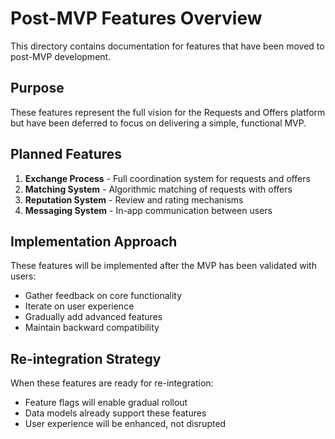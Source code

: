 # Post-MVP Features Overview

This directory contains documentation for features that have been moved to post-MVP development.

## Purpose

These features represent the full vision for the Requests and Offers platform but have been deferred to focus on delivering a simple, functional MVP.

## Planned Features

1. **Exchange Process** - Full coordination system for requests and offers
2. **Matching System** - Algorithmic matching of requests with offers
3. **Reputation System** - Review and rating mechanisms
4. **Messaging System** - In-app communication between users

## Implementation Approach

These features will be implemented after the MVP has been validated with users:

- Gather feedback on core functionality
- Iterate on user experience
- Gradually add advanced features
- Maintain backward compatibility

## Re-integration Strategy

When these features are ready for re-integration:

- Feature flags will enable gradual rollout
- Data models already support these features
- User experience will be enhanced, not disrupted
